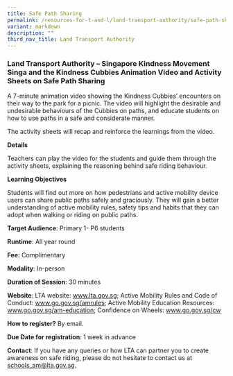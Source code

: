 ```yaml
---
title: Safe Path Sharing
permalink: /resources-for-t-and-l/land-transport-authority/safe-path-sharing/
variant: markdown
description: ""
third_nav_title: Land Transport Authority
---
```

### Land Transport Authority – Singapore Kindness Movement Singa and the Kindness Cubbies Animation Video and Activity Sheets on Safe Path Sharing

A 7-minute animation video showing the Kindness Cubbies’ encounters on their way to the park for a picnic. The video will highlight the desirable and undesirable behaviours of the Cubbies on paths, and educate students on how to use paths in a safe and considerate manner.  

The activity sheets will recap and reinforce the learnings from the video.

**Details**

Teachers can play the video for the students and guide them through the activity sheets, explaining the reasoning behind safe riding behaviour.

**Learning Objectives**

Students will find out more on how pedestrians and active mobility device users can share public paths safely and graciously. They will gain a better understanding of active mobility rules, safety tips and habits that they can adopt when walking or riding on public paths.

**Target Audience**: Primary 1- P6 students

**Runtime**: All year round

**Fee:** Complimentary

**Modality**: In-person

**Duration of Session**: 30 minutes 

**Website**: LTA website: www.lta.gov.sg; Active Mobility Rules and Code of Conduct: www.go.gov.sg/amrules; Active Mobility Education Resources: www.go.gov.sg/am-education; Confidence on Wheels: www.go.gov.sg/cw

**How to register?** By email.

**Due Date for registration**: 1 week in advance

**Contact**: If you have any queries or how LTA can partner you to create awareness on safe riding, please do not hesitate to contact us at schools_am@lta.gov.sg.